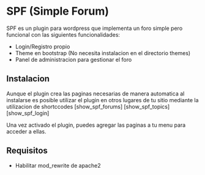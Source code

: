 # SPF (Simple Forum)
SPF es un plugin para wordpress que implementa un foro simple pero funcional con las siguientes funcionalidades:
- Login/Registro propio
- Theme en bootstrap (No necesita instalacion en el directorio themes)
- Panel de administracion para gestionar el foro

## Instalacion
Aunque el plugin crea las paginas necesarias de manera automatica al instalarse es posible utilizar el plugin en otros lugares de tu sitio mediante la utilizacion de shortccodes
[show_spf_forums]
[show_spf_topics]
[show_spf_login]

Una vez activado el plugin, puedes agregar las paginas a tu menu para acceder a ellas.

## Requisitos
- Habilitar mod_rewrite de apache2

